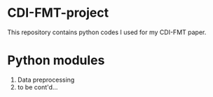 # CDI-FMT-project
This repository contains python codes I used for my CDI-FMT paper. 
# Python modules
1. Data preprocessing
2. to be cont'd...
